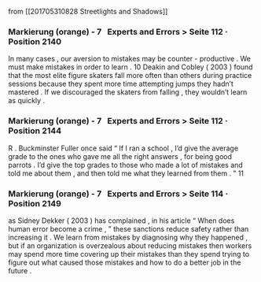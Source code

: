 from [[201705310828 Streetlights and Shadows]]

### Markierung (orange) - 7   Experts and Errors > Seite 112 · Position 2140

In many cases , our aversion to mistakes may be counter - productive . We must make mistakes in order to learn . 10 Deakin and Cobley ( 2003 ) found that the most elite figure skaters fall more often than others during practice sessions because they spent more time attempting jumps they hadn’t mastered . If we discouraged the skaters from falling , they wouldn’t learn as quickly .


### Markierung (orange) - 7   Experts and Errors > Seite 112 · Position 2144

R . Buckminster Fuller once said “ If I ran a school , I’d give the average grade to the ones who gave me all the right answers , for being good parrots . I’d give the top grades to those who made a lot of mistakes and told me about them , and then told me what they learned from them . ” 11

### Markierung (orange) - 7   Experts and Errors > Seite 114 · Position 2149

as Sidney Dekker ( 2003 ) has complained , in his article “ When does human error become a crime , ” these sanctions reduce safety rather than increasing it . We learn from mistakes by diagnosing why they happened , but if an organization is overzealous about reducing mistakes then workers may spend more time covering up their mistakes than they spend trying to figure out what caused those mistakes and how to do a better job in the future .
